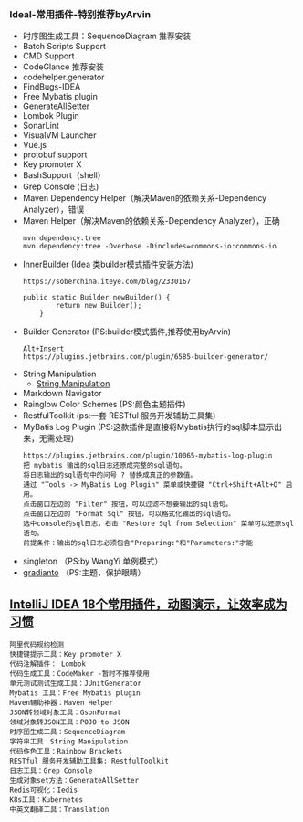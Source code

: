 
### Ideal-常用插件-特别推荐byArvin
- 时序图生成工具：SequenceDiagram 推荐安装
- Batch Scripts Support
- CMD Support
- CodeGlance 推荐安装
- codehelper.generator
- FindBugs-IDEA
- Free Mybatis plugin
- GenerateAllSetter
- Lombok Plugin
- SonarLint
- VisualVM Launcher
- Vue.js
- protobuf support
- Key promoter X
- BashSupport（shell）
- Grep Console (日志)
- Maven Dependency Helper（解决Maven的依赖关系-Dependency Analyzer），错误
- Maven Helper（解决Maven的依赖关系-Dependency Analyzer），正确
    ```
    mvn dependency:tree
    mvn dependency:tree -Dverbose -Dincludes=commons-io:commons-io
    ```
- InnerBuilder (Idea 类builder模式插件安装方法)
     ```
     https://soberchina.iteye.com/blog/2330167
     ---
     public static Builder newBuilder() {
             return new Builder();
         }
     ```
- Builder Generator (PS:builder模式插件,推荐使用byArvin)
    ```
    Alt+Insert 
    https://plugins.jetbrains.com/plugin/6585-builder-generator/
    ```
- String Manipulation
    - [String Manipulation](https://blog.csdn.net/j3T9Z7H/article/details/78684055)
- Markdown Navigator
- Rainglow Color Schemes (PS:颜色主题插件)
- RestfulToolkit (ps:一套 RESTful 服务开发辅助工具集)
- MyBatis Log Plugin (PS:这款插件是直接将Mybatis执行的sql脚本显示出来，无需处理)
    ```
    https://plugins.jetbrains.com/plugin/10065-mybatis-log-plugin
    把 mybatis 输出的sql日志还原成完整的sql语句。
    将日志输出的sql语句中的问号 ? 替换成真正的参数值。 
    通过 "Tools -> MyBatis Log Plugin" 菜单或快捷键 "Ctrl+Shift+Alt+O" 启用。 
    点击窗口左边的 "Filter" 按钮，可以过滤不想要输出的sql语句。 
    点击窗口左边的 "Format Sql" 按钮，可以格式化输出的sql语句。 
    选中console的sql日志，右击 "Restore Sql from Selection" 菜单可以还原sql语句。 
    前提条件：输出的sql日志必须包含"Preparing:"和"Parameters:"才能
    ```
- singleton （PS:by WangYi 单例模式）
- [gradianto](https://plugins.jetbrains.com/plugin/12334-gradianto) （PS:主题，保护眼睛）

## [IntelliJ IDEA 18个常用插件，动图演示，让效率成为习惯](https://blog.csdn.net/lin443514407lin/article/details/86692736)
```
阿里代码规约检测
快捷键提示工具：Key promoter X
代码注解插件： Lombok
代码生成工具：CodeMaker -暂时不推荐使用
单元测试测试生成工具：JUnitGenerator
Mybatis 工具：Free Mybatis plugin
Maven辅助神器：Maven Helper
JSON转领域对象工具：GsonFormat
领域对象转JSON工具：POJO to JSON
时序图生成工具：SequenceDiagram
字符串工具：String Manipulation
代码作色工具：Rainbow Brackets
RESTful 服务开发辅助工具集: RestfulToolkit
日志工具：Grep Console
生成对象set方法：GenerateAllSetter
Redis可视化：Iedis
K8s工具：Kubernetes
中英文翻译工具：Translation
```